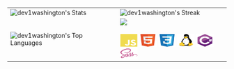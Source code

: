 <!DOCTYPE html>
<html lang="en">
<head>
<meta charset="UTF-8">
<meta name="viewport" content="width=device-width, initial-scale=1.0">
</head>
<body>

<table>
  <tr>
    <td width="50%">
        <img src="https://github-readme-stats.vercel.app/api?username=dev1washington&theme=prussian&show_icons=true&hide_border=false&count_private=true" alt="dev1washington's Stats" style="width: 100%;">
    </td>
    <td width="50%">
        <img src="https://github-readme-streak-stats.herokuapp.com/?user=dev1washington&theme=prussian&hide_border=false" alt="dev1washington's Streak" style="width: 100%;">
    </td>
  </tr>
  <tr>
    <td width="50%">
        <img src="https://github-readme-stats.vercel.app/api/top-langs/?username=dev1washington&theme=prussian&show_icons=true&hide_border=false&layout=compact" alt="dev1washington's Top Languages" style="width: 100%;">
    </td>
    <td>
      <a href="https://www.linkedin.com/in/washington-fernandes-" target="_blank"><img src="https://img.shields.io/badge/-LinkedIn-%230077B5?style=for-the-badge&logo=linkedin&logoColor=white" target="_blank"></a> 
  <div style="display: inline_block"><br>
  <img align="center" alt="Wash-Js" height="30" width="40" src="https://raw.githubusercontent.com/devicons/devicon/master/icons/javascript/javascript-plain.svg">
  <img align="center" alt="Wash-HTML" height="30" width="40" src="https://raw.githubusercontent.com/devicons/devicon/master/icons/html5/html5-original.svg">
  <img align="center" alt="Wash-CSS" height="30" width="40" src="https://raw.githubusercontent.com/devicons/devicon/master/icons/css3/css3-original.svg">
  <img align="center" alt="Wash-Linux" height="30" width="40" src="https://raw.githubusercontent.com/devicons/devicon/master/icons/linux/linux-original.svg">
  <img align="center" alt="Wash-Csharp" height="30" width="40" src="https://raw.githubusercontent.com/devicons/devicon/master/icons/csharp/csharp-original.svg">
  <img align="center" alt="Wash-Csharp" height="30" width="40" src="https://raw.githubusercontent.com/devicons/devicon/master/icons/sass/sass-original.svg">  
    <cib-attribution-item class="attribution-wrapper" show="" product="shoreline" goldilocks="" appearance="PILL" tabindex="0"></cib-attribution-item>
    <a class="attribution-item" target="_blank" h="ID=SERP,5043.1" href="https://www.dio.me/" aria-label="DIO | Codifique o seu futuro global agora" data-citationid="691f6361-de8b-c9aa-6be3-3782bcd1b1f1">
  
  </a>
</div>
    </td>
</body>
</html>
